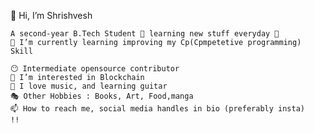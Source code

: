 👋 Hi, I’m Shrishvesh

```
A second-year B.Tech Student 👀 learning new stuff everyday 🚀
🌱 I’m currently learning improving my Cp(Cpmpetetive programming) Skill

😶 Intermediate opensource contributor
👀 I’m interested in Blockchain 
🎸 I love music, and learning guitar
🎭 Other Hobbies : Books, Art, Food,manga 
📫 How to reach me, social media handles in bio (preferably insta)
!!
```
<!---
yomanthunder/yomanthunder is a ✨ special ✨ repository because its `README.md` (this file) appears on your GitHub profile.
You can click the Preview link to take a look at your changes.
--->
